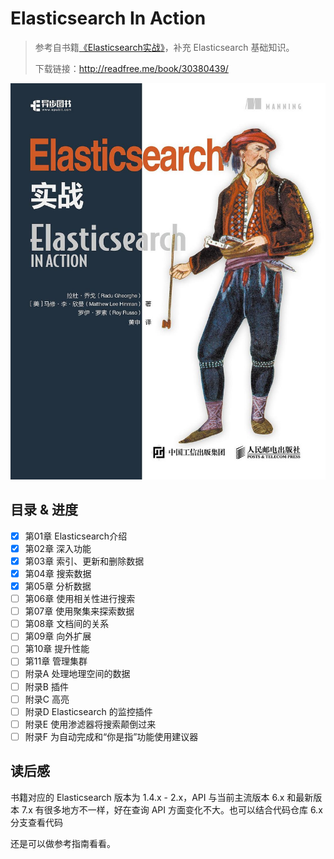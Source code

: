 # Elasticsearch In Action

> 参考自书籍[《Elasticsearch实战》](<https://book.douban.com/subject/30380439/>)，补充 Elasticsearch 基础知识。
>
> 下载链接：<http://readfree.me/book/30380439/> 

![Elasticsear in Action](assets/s29924552.jpg)

## 目录 & 进度

- [x] 第01章 Elasticsearch介绍
- [x] 第02章 深入功能
- [x] 第03章 索引、更新和删除数据
- [x] 第04章 搜索数据
- [x] 第05章 分析数据
- [ ] 第06章 使用相关性进行搜索
- [ ] 第07章 使用聚集来探索数据
- [ ] 第08章 文档间的关系
- [ ] 第09章 向外扩展
- [ ] 第10章 提升性能
- [ ] 第11章 管理集群
- [ ] 附录A 处理地理空间的数据
- [ ] 附录B 插件
- [ ] 附录C 高亮
- [ ] 附录D Elasticsearch 的监控插件
- [ ] 附录E 使用渗滤器将搜索颠倒过来
- [ ] 附录F 为自动完成和“你是指”功能使用建议器

## 读后感

书籍对应的 Elasticsearch 版本为 1.4.x - 2.x，API 与当前主流版本 6.x 和最新版本 7.x 有很多地方不一样，好在查询 API 方面变化不大。也可以结合代码仓库 6.x 分支查看代码

还是可以做参考指南看看。